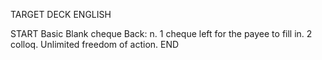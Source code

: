 TARGET DECK
ENGLISH

START
Basic
Blank cheque
Back: n. 1 cheque left for the payee to fill in. 2 colloq. Unlimited freedom of action.
END
